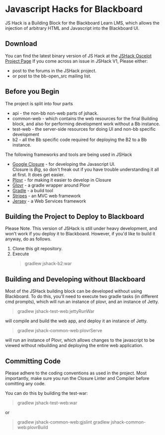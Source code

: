 Javascript Hacks for Blackboard
===============================

JS Hack is a Building Block for the Blackboard Learn LMS, which allows the injection
of arbitrary HTML and Javascript into the Blackboard UI.


Download
--------
You can find the latest binary version of JS Hack at the
[JSHack Oscelot Project Page](http://projects.oscelot.org/gf/project/jshack/frs/?action=FrsReleaseBrowse&frs_package_id=360)
If you come across an issue in JSHack V1, Please either:

- post to the forums in the JSHack project.
- or post to the bb-open_src mailing list.

Before you Begin
----------------
The project is split into four parts

- api - the non-bb non-web parts of jshack.
- common-web - which contains the web resources for the final Building block,
  and also for performing development work without a Bb instance.
- test-web - the server-side resources for doing UI and non-bb specific development
- b2 - all the Bb specific code required for deploying the B2 to a Bb instance.

The following frameworks and tools are being used in JSHack

* [Google Closure](https://developers.google.com/closure/library/) - for developing the Javascript UI.
  <br>Closure is *Big*, so don't freak out if you have trouble understanding it all at first.
  It does get easier.
* [Plovr](http://plovr.com/) - for making it easier to develop in Closure
* [Glovr](https://github.com/AllTheDucks/glovr) - a gradle wrapper around Plovr
* [Gradle](http://www.gradle.org/) - a build tool
* [Stripes](http://www.stripesframework.org/display/stripes/Home) - an MVC web framework
* [Jersey](https://jersey.java.net/) - a Web Services framework


Building the Project to Deploy to Blackboard
--------------------------------------------
Please Note.  This version of JSHack is still under heavy development, and won't
work if you deploy it to Blackboard. However, if you'd like to build it anyway,
do as follows.

1. Clone this git repository.
2.  Execute
    > gradlew jshack-b2:war

Building and Developing without Blackboard
------------------------------------------
Most of the JSHack building block can be developed without using Blackboard. To
do this, you'll need to execute two gradle tasks (in different cmd prompts),
which will run an instance of plovr, and an instance of Jetty.

> gradlew jshack-test-web:jettyRunWar

will compile and build the web app, and deploy it an instance of Jetty.

> gradlew jshack-common-web:plovrServe

will run an instance of Plovr, which allows changes to the javascript to be
viewed without rebuilding and deploying the entire web application.


Committing Code
---------------
Please adhere to the coding conventions as used in the project. Most importantly,
make sure you run the Closure Linter and Compiler before comitting any code.

You can do this by building the test-war:
> gradlew jshack-test-web:war

or
> gradlew jshack-common-web:gjslint
> gradlew jshack-common-web:plovrBuild

